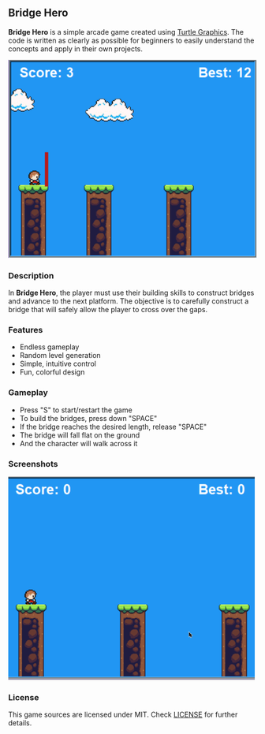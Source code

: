## Bridge Hero 

**Bridge Hero** is a simple arcade game created using [Turtle Graphics](https://docs.python.org/3/library/turtle.html). The code is written as clearly as possible for beginners to easily understand the concepts and apply in their own projects.

![$(Bridge Hero)](screenshots/screenshot00.png "Bridge Hero")

### Description

In **Bridge Hero**, the player must use their building skills to construct bridges and advance to the next platform. The objective is to carefully construct a bridge that will safely allow the player to cross over the gaps. 


### Features

 - Endless gameplay
 - Random level generation
 - Simple, intuitive control
 - Fun, colorful design 

### Gameplay

 - Press "S" to start/restart the game
 - To build the bridges, press down "SPACE"
 - If the bridge reaches the desired length, release "SPACE"
 - The bridge will fall flat on the ground
 - And the character will walk across it

### Screenshots

<img src="screenshots/demo-gameplay.gif" alt="gameplay" width="500">


### License

This game sources are licensed under MIT. Check [LICENSE](LICENSE) for further details.
